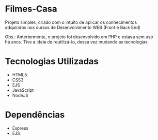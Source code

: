 # Filmes-Casa

Projeto simples, criado com o intuito de aplicar os conhecimentos adquiridos nos cursos de Desenvolvimento WEB (Front e Back End)

Obs.: Anteriormente, o projeto foi desenvolvido em PHP e estava sem uso há anos. Tive a ideia de reutilizá-lo, dessa vez mudando as tecnologias.
# Tecnologias Utilizadas

* HTML5
* CSS3
* EJS
* JavaScript
* NodeJS

# Dependências

* Express
* EJS

